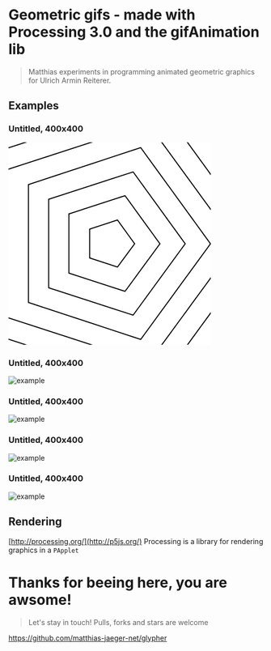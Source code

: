 # Geometric gifs - made with Processing 3.0 and the gifAnimation lib  
> Matthias experiments in programming animated geometric graphics for Ulrich Armin Reiterer.

## Examples

### Untitled, 400x400
![example](rendered/export-1.gif)

### Untitled, 400x400
![example](rendered/export-2.gif)

### Untitled, 400x400
![example](rendered/export-3.gif)

### Untitled, 400x400
![example](rendered/export-4.gif)

### Untitled, 400x400
![example](rendered/export-5.gif)

## Rendering
[http://processing.org/](http://p5js.org/)
Processing is a library for rendering graphics in a `PApplet`

# Thanks for beeing here, you are awsome!
> Let's stay in touch! Pulls, forks and stars are welcome

https://github.com/matthias-jaeger-net/glypher
